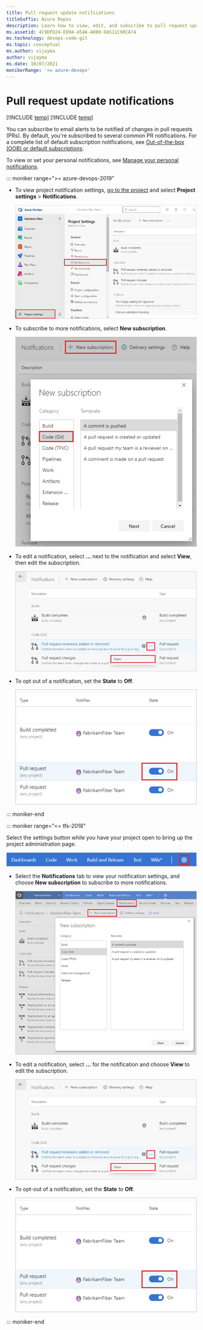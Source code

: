 ```yaml
---
title: Pull request update notifications
titleSuffix: Azure Repos
description: Learn how to view, edit, and subscribe to pull request update notifications.
ms.assetid: 4C9DFD24-E894-454A-A080-DA511C90CA74
ms.technology: devops-code-git 
ms.topic: conceptual
ms.author: vijayma
author: vijayma
ms.date: 10/07/2021
monikerRange: '<= azure-devops'
---
```

# Pull request update notifications

[!INCLUDE [temp](../includes/version-tfs-2015-cloud.md)]
[!INCLUDE [temp](../includes/version-vs-2015-vs-2019.md)]

You can subscribe to email alerts to be notified of changes in pull requests (PRs). By default, you're subscribed to several common PR notifications. For a complete list of default subscription notifications, see [Out-of-the-box (OOB) or default subscriptions](../../notifications/oob-built-in-notifications.md#out-of-the-box-oob-or-default-subscriptions).

To view or set your personal notifications, see [Manage your personal notifications](../../notifications/manage-your-personal-notifications.md).

::: moniker range=">= azure-devops-2019"

- To view project notification settings, [go to the project](../../project/navigation/go-to-project-repo.md) and select **Project settings** > **Notifications**.

  ![Screenshot that shows Settings for PR emails.](media/pull-request-notifications/pr-notifications-new-nav.png)

- To subscribe to more notifications, select **New subscription**.

  ![Screenshot that shows Subscribe to emails.](media/pull-request-notifications/new-subscription-new-nav.png)

- To edit a notification, select **...** next to the notification and select **View**, then edit the subscription.

  ![Screenshot that shows Change subscription.](media/pull-request-notifications/view-pr-notifications.png)

- To opt out of a notification, set the **State** to **Off**.

  ![Screenshot that shows Opt out of emails.](media/pull-request-notifications/opt-out-notifications.png)

::: moniker-end

::: moniker range="<= tfs-2018"

Select the settings button while you have your project open to bring up the project administration page.

![Screenshot that shows Open up the administrative area of the web portal for your project.](media/pull-requests/gear_icon_settings.png) 

- Select the **Notifications** tab to view your notification settings, and choose **New subscription** to subscribe to more notifications.

  ![Screenshot that shows Subscribe to emails.](media/pull-request-notifications/pr-notifications.png)

- To edit a notification, select **...** for the notification and choose **View** to edit the subscription. 

  ![Screenshot that shows Change subscription.](media/pull-request-notifications/view-pr-notifications.png)

- To opt-out of a notification, set the **State** to **Off**.

   ![Screenshot that shows Opt out of emails.](media/pull-request-notifications/opt-out-notifications.png)

::: moniker-end

